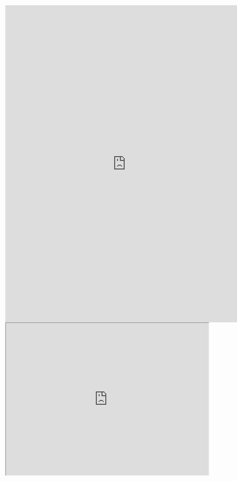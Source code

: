 <iframe src="https://docs.google.com/forms/d/e/1FAIpQLScIUHohty3LeZAAMajY76S-CZl4bwWFj9VMUYC0DtI-b2DVLg/viewform?embedded=true#start=embed" width="760" height="1000" frameborder="0" marginheight="0" marginwidth="0">Loading...</iframe>

<br>

<iframe src="https://www.google.com/maps/d/embed?mid=13ntUIlg44NEtydvMuuO3fji7mBE" width="640" height="480"></iframe>


